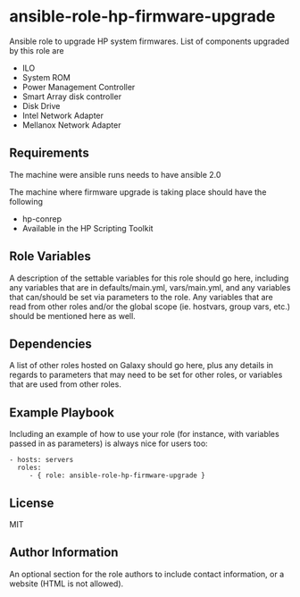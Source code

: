 ansible-role-hp-firmware-upgrade
=========

Ansible role to upgrade HP system firmwares. List of components upgraded by this role are

* ILO
* System ROM
* Power Management Controller
* Smart Array disk controller
* Disk Drive
* Intel Network Adapter
* Mellanox Network Adapter

Requirements
------------

The machine were ansible runs needs to have ansible 2.0

The machine where firmware upgrade is taking place should have the following

* hp-conrep
 * Available in the HP Scripting Toolkit

Role Variables
--------------

A description of the settable variables for this role should go here, including any variables that are in defaults/main.yml, vars/main.yml, and any variables that can/should be set via parameters to the role. Any variables that are read from other roles and/or the global scope (ie. hostvars, group vars, etc.) should be mentioned here as well.

Dependencies
------------

A list of other roles hosted on Galaxy should go here, plus any details in regards to parameters that may need to be set for other roles, or variables that are used from other roles.

Example Playbook
----------------

Including an example of how to use your role (for instance, with variables passed in as parameters) is always nice for users too:

    - hosts: servers
      roles:
         - { role: ansible-role-hp-firmware-upgrade }

License
-------

MIT

Author Information
------------------

An optional section for the role authors to include contact information, or a website (HTML is not allowed).
